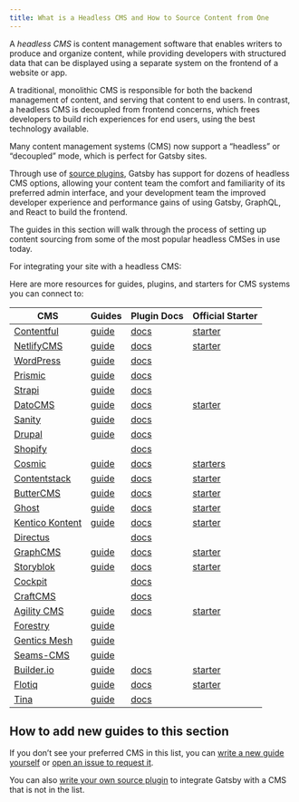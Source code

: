 ```yaml
---
title: What is a Headless CMS and How to Source Content from One
---
```


A _headless CMS_ is content management software that enables writers to produce and organize content, while providing developers with structured data that can be displayed using a separate system on the frontend of a website or app.

A traditional, monolithic CMS is responsible for both the backend management of content, and serving that content to end users. In contrast, a headless CMS is decoupled from frontend concerns, which frees developers to build rich experiences for end users, using the best technology available.

Many content management systems (CMS) now support a “headless” or “decoupled” mode, which is perfect for Gatsby sites.

Through use of [source plugins](/plugins/?=source), Gatsby has support for dozens of headless CMS options, allowing your content team the comfort and familiarity of its preferred admin interface, and your development team the improved developer experience and performance gains of using Gatsby, GraphQL, and React to build the frontend.

The guides in this section will walk through the process of setting up content sourcing from some of the most popular headless CMSes in use today.

<CloudCallout>For integrating your site with a headless CMS:</CloudCallout>
<GuideList slug={props.slug} />

<!--
  Ordering in this section is driven by Gatsby plugin downloads (/plugins/?=gatsby-source-) & CMS vendor size/adoption.
-->

Here are more resources for guides, plugins, and starters for CMS systems you can connect to:

| CMS                                           | Guides                                                                           | Plugin Docs                                         | Official Starter                                                     |
| --------------------------------------------- | -------------------------------------------------------------------------------- | --------------------------------------------------- | -------------------------------------------------------------------- |
| [Contentful](https://www.contentful.com/)     | [guide](/docs/how-to/sourcing-data/sourcing-from-contentful/)                    | [docs](/plugins/gatsby-source-contentful)           | [starter](/starters/contentful/starter-gatsby-blog/)                 |
| [NetlifyCMS](https://www.netlifycms.org/)     | [guide](/docs/how-to/sourcing-data/sourcing-from-netlify-cms/)                   | [docs](/plugins/gatsby-plugin-netlify-cms)          | [starter](/starters/netlify-templates/gatsby-starter-netlify-cms/)   |
| [WordPress](https://www.wordpress.com/)       | [guide](/docs/how-to/sourcing-data/sourcing-from-wordpress/)                     | [docs](/plugins/gatsby-source-wordpress)            |                                                                      |
| [Prismic](https://www.prismic.io/)            | [guide](/docs/how-to/sourcing-data/sourcing-from-prismic/)                       | [docs](/plugins/gatsby-source-prismic)              |                                                                      |
| [Strapi](https://strapi.io/)                  | [guide](/blog/2018-1-18-strapi-and-gatsby/)                                      | [docs](/plugins/gatsby-source-strapi)               |                                                                      |
| [DatoCMS](https://www.datocms.com/)           | [guide](https://www.gatsbyjs.com/guides/datocms/)                                | [docs](/plugins/gatsby-source-datocms)              | [starter](/starters/datocms/gatsby-portfolio/)                       |
| [Sanity](https://www.sanity.io/)              | [guide](/docs/sourcing-from-sanity)                                              | [docs](/plugins/gatsby-source-sanity/)              |                                                                      |
| [Drupal](https://www.drupal.com/)             | [guide](/docs/how-to/sourcing-data/sourcing-from-drupal/)                        | [docs](/plugins/gatsby-source-drupal)               |                                                                      |
| [Shopify](https://www.shopify.com/)           |                                                                                  | [docs](/plugins/gatsby-source-shopify)              |                                                                      |
| [Cosmic](https://cosmicjs.com/)               | [guide](/blog/2018-06-07-build-a-gatsby-blog-using-the-cosmic-js-source-plugin/) | [docs](/plugins/gatsby-source-cosmicjs)             | [starters](/starters/?s=cosmic&v=2)                                  |
| [Contentstack](https://www.contentstack.com/) | [guide](/docs/sourcing-from-contentstack)                                        | [docs](/plugins/gatsby-source-contentstack)         | [starter](/starters/contentstack/gatsby-starter-contentstack/)       |
| [ButterCMS](https://buttercms.com/)           | [guide](/docs/sourcing-from-buttercms/)                                          | [docs](/plugins/gatsby-source-buttercms)            | [starter](/starters/ButterCMS/gatsby-starter-buttercms/)             |
| [Ghost](https://ghost.org/)                   | [guide](/docs/sourcing-from-ghost/)                                              | [docs](/plugins/gatsby-source-ghost/)               | [starter](/starters/TryGhost/gatsby-starter-ghost/)                  |
| [Kentico Kontent](https://kontent.ai/)        | [guide](/docs/sourcing-from-kentico-kontent)                                     | [docs](/plugins/@kentico/gatsby-source-kontent)     | [starter](/starters/Kentico/gatsby-starter-kontent-lumen/)           |
| [Directus](https://directus.io/)              |                                                                                  | [docs](/plugins/@directus/gatsby-source-directus/)             |                                                                      |
| [GraphCMS](https://graphcms.com/)             | [guide](/docs/sourcing-from-graphcms)                                            | [docs](/plugins/gatsby-source-graphql)              | [starter](/starters/GraphCMS/gatsby-graphcms-tailwindcss-example/)   |
| [Storyblok](https://www.storyblok.com/)       | [guide](https://www.storyblok.com/tp/gatsby-multilanguage-website-tutorial)      | [docs](/plugins/gatsby-source-storyblok)            | [starter](https://github.com/storyblok/gatsby-storyblok-boilerplate) |
| [Cockpit](https://getcockpit.com/)            |                                                                                  | [docs](/plugins/gatsby-plugin-cockpit)              |                                                                      |
| [CraftCMS](https://craftcms.com/)             |                                                                                  | [docs](/plugins/gatsby-source-craftcms)             |                                                                      |
| [Agility CMS](https://agilitycms.com/)        | [guide](/docs/sourcing-from-agilitycms/)                                         | [docs](/plugins/@agility/gatsby-source-agilitycms/) | [starter](/starters/agility/agility-gatsby-starter/)                 |
| [Forestry](https://forestry.io/)              | [guide](/docs/sourcing-from-forestry/)                                           |                                                     |                                                                      |
| [Gentics Mesh](https://getmesh.io)            | [guide](/docs/sourcing-from-gentics-mesh)                                        |                                                     |                                                                      |
| [Seams-CMS](https://seams-cms.com/)           | [guide](/docs/sourcing-from-seams-cms)                                           |                                                     |                                                                      |
| [Builder.io](https://www.builder.io/)         | [guide](/docs/sourcing-from-builder-io/)                                         | [docs](/plugins/@builder.io/gatsby/)                | [starter](https://github.com/BuilderIO/gatsby-starter-builder)       |
| [Flotiq](https://flotiq.com/)                 | [guide](/docs/sourcing-from-flotiq/)                                             | [docs](/plugins/gatsby-source-flotiq)               | [starter](https://github.com/flotiq/gatsby-starter-blog)             |
| [Tina](https://tina.io)                       | [guide](https://tina.io/guides/#gatsby)                                          | [docs](https://tina.io/docs/integrations/gatsby/)   |                                                                      |

## How to add new guides to this section

If you don’t see your preferred CMS in this list, you can [write a new guide yourself](/contributing/how-to-contribute/) or [open an issue to request it](https://github.com/gatsbyjs/gatsby/issues/new/choose).

You can also [write your own source plugin](/docs/how-to/plugins-and-themes/creating-a-source-plugin/) to integrate Gatsby with a CMS that is not in the list.
